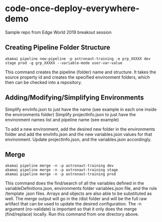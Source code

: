 # code-once-deploy-everywhere-demo
Sample repo from Edge World 2019 breakout session

## Creating Pipeline Folder Structure

```
akamai pipeline new-pipeline -p astronaut-training -e prp_XXXXX dev stage prod -g grp_XXXXX --variable-mode user-var-value
```

This command creates the pipeline (folder) name and structure.  It takes the source property id and creates the specified environment folders, which then can be checked into a repository.


## Adding/Modifying/Simplifying Environments

Simplify envInfo.json to just have the name (see example in each one inside the environments folder)
Simplify projectInfo.json to just have the environment names list and pipeline name (see example)

To add a new environment, add the desired new folder in the environments folder and add the envInfo.json and the new variables.json values for that environment. Update projectInfo.json, and the variables.json accordingly.


## Merge

```
akamai pipeline merge -n -p astronaut-training dev
akamai pipeline merge -n -p astronaut-training stage
akamai pipeline merge -n -p astronaut-training prod
```

This command does the find/search of all the variables defined in the variableDefinitions.json, environments folder variables.json file, and the rule /template .json files.  Arrays and objects are also able to be substituted as well. The merge output will go in the /dist folder and will be the full raw artifact that can be used to update the desired configuration.  The -n argument (no-validate) is important so that it only does the merge (find/replace) locally.  Run this command from one directory above.
